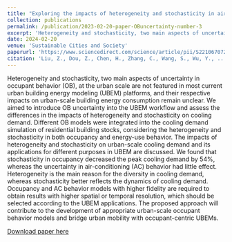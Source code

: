 ```yaml
---
title: "Exploring the impacts of heterogeneity and stochasticity in air-conditioning behavior on urban building energy models"
collection: publications
permalink: /publication/2023-02-20-paper-OBuncertainty-number-3
excerpt: 'Heterogeneity and stochasticity, two main aspects of uncertainty in occupant behavior (OB), at the urban scale are not featured in most current urban building energy modeling (UBEM) platforms, and their respective impacts on urban-scale building energy consumption remain unclear. We aimed to introduce OB uncertainty into the UBEM workflow and assess the differences in the impacts of heterogeneity and stochasticity on cooling demand. Different OB models were integrated into the cooling demand simulation of residential building stocks, considering the heterogeneity and stochasticity in both occupancy and energy-use behavior. The impacts of heterogeneity and stochasticity on urban-scale cooling demand and its applications for different purposes in UBEM are discussed. We found that stochasticity in occupancy decreased the peak cooling demand by 54%, whereas the uncertainty in air-conditioning (AC) behavior had little effect. Heterogeneity is the main reason for the diversity in cooling demand, whereas stochasticity better reflects the dynamics of cooling demand. Occupancy and AC behavior models with higher fidelity are required to obtain results with higher spatial or temporal resolution, which should be selected according to the UBEM applications. The proposed approach will contribute to the development of appropriate urban-scale occupant behavior models and bridge urban mobility with occupant-centric UBEMs.'
date: 2024-02-20
venue: 'Sustainable Cities and Society'
paperurl: 'https://www.sciencedirect.com/science/article/pii/S2210670724001136'
citation: 'Liu, Z., Dou, Z., Chen, H., Zhang, C., Wang, S., Wu, Y., ... & Yan, D. (2024). Exploring the impacts of heterogeneity and stochasticity in air-conditioning behavior on urban building energy models. Sustainable Cities and Society, 105285.'
---
```

Heterogeneity and stochasticity, two main aspects of uncertainty in occupant behavior (OB), at the urban scale are not featured in most current urban building energy modeling (UBEM) platforms, and their respective impacts on urban-scale building energy consumption remain unclear. We aimed to introduce OB uncertainty into the UBEM workflow and assess the differences in the impacts of heterogeneity and stochasticity on cooling demand. Different OB models were integrated into the cooling demand simulation of residential building stocks, considering the heterogeneity and stochasticity in both occupancy and energy-use behavior. The impacts of heterogeneity and stochasticity on urban-scale cooling demand and its applications for different purposes in UBEM are discussed. We found that stochasticity in occupancy decreased the peak cooling demand by 54%, whereas the uncertainty in air-conditioning (AC) behavior had little effect. Heterogeneity is the main reason for the diversity in cooling demand, whereas stochasticity better reflects the dynamics of cooling demand. Occupancy and AC behavior models with higher fidelity are required to obtain results with higher spatial or temporal resolution, which should be selected according to the UBEM applications. The proposed approach will contribute to the development of appropriate urban-scale occupant behavior models and bridge urban mobility with occupant-centric UBEMs.

[Download paper here](http://zr-liu.github.io/files/07_Exploring_the_impacts_of_heterogeneity_and_stochasticity_in_air-conditioning_behavior_on_urban_building_energy_models.pdf)
